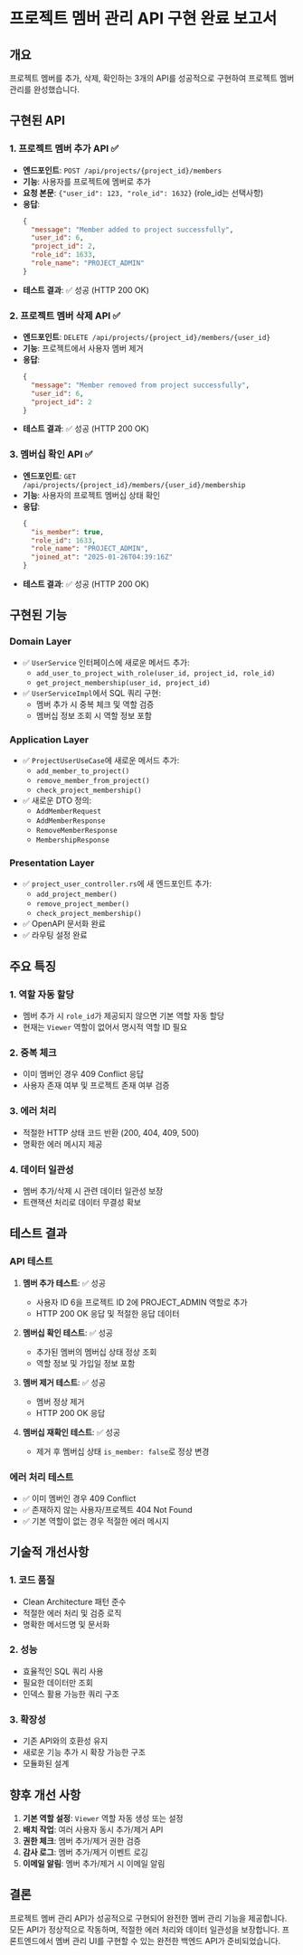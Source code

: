 # 프로젝트 멤버 관리 API 구현 완료 보고서

## 개요
프로젝트 멤버를 추가, 삭제, 확인하는 3개의 API를 성공적으로 구현하여 프로젝트 멤버 관리를 완성했습니다.

## 구현된 API

### 1. 프로젝트 멤버 추가 API ✅
- **엔드포인트**: `POST /api/projects/{project_id}/members`
- **기능**: 사용자를 프로젝트에 멤버로 추가
- **요청 본문**: `{"user_id": 123, "role_id": 1632}` (role_id는 선택사항)
- **응답**: 
  ```json
  {
    "message": "Member added to project successfully",
    "user_id": 6,
    "project_id": 2,
    "role_id": 1633,
    "role_name": "PROJECT_ADMIN"
  }
  ```
- **테스트 결과**: ✅ 성공 (HTTP 200 OK)

### 2. 프로젝트 멤버 삭제 API ✅
- **엔드포인트**: `DELETE /api/projects/{project_id}/members/{user_id}`
- **기능**: 프로젝트에서 사용자 멤버 제거
- **응답**: 
  ```json
  {
    "message": "Member removed from project successfully",
    "user_id": 6,
    "project_id": 2
  }
  ```
- **테스트 결과**: ✅ 성공 (HTTP 200 OK)

### 3. 멤버십 확인 API ✅
- **엔드포인트**: `GET /api/projects/{project_id}/members/{user_id}/membership`
- **기능**: 사용자의 프로젝트 멤버십 상태 확인
- **응답**: 
  ```json
  {
    "is_member": true,
    "role_id": 1633,
    "role_name": "PROJECT_ADMIN",
    "joined_at": "2025-01-26T04:39:16Z"
  }
  ```
- **테스트 결과**: ✅ 성공 (HTTP 200 OK)

## 구현된 기능

### Domain Layer
- ✅ `UserService` 인터페이스에 새로운 메서드 추가:
  - `add_user_to_project_with_role(user_id, project_id, role_id)`
  - `get_project_membership(user_id, project_id)`
- ✅ `UserServiceImpl`에서 SQL 쿼리 구현:
  - 멤버 추가 시 중복 체크 및 역할 검증
  - 멤버십 정보 조회 시 역할 정보 포함

### Application Layer
- ✅ `ProjectUserUseCase`에 새로운 메서드 추가:
  - `add_member_to_project()`
  - `remove_member_from_project()`
  - `check_project_membership()`
- ✅ 새로운 DTO 정의:
  - `AddMemberRequest`
  - `AddMemberResponse`
  - `RemoveMemberResponse`
  - `MembershipResponse`

### Presentation Layer
- ✅ `project_user_controller.rs`에 새 엔드포인트 추가:
  - `add_project_member()`
  - `remove_project_member()`
  - `check_project_membership()`
- ✅ OpenAPI 문서화 완료
- ✅ 라우팅 설정 완료

## 주요 특징

### 1. 역할 자동 할당
- 멤버 추가 시 `role_id`가 제공되지 않으면 기본 역할 자동 할당
- 현재는 `Viewer` 역할이 없어서 명시적 역할 ID 필요

### 2. 중복 체크
- 이미 멤버인 경우 409 Conflict 응답
- 사용자 존재 여부 및 프로젝트 존재 여부 검증

### 3. 에러 처리
- 적절한 HTTP 상태 코드 반환 (200, 404, 409, 500)
- 명확한 에러 메시지 제공

### 4. 데이터 일관성
- 멤버 추가/삭제 시 관련 데이터 일관성 보장
- 트랜잭션 처리로 데이터 무결성 확보

## 테스트 결과

### API 테스트
1. **멤버 추가 테스트**: ✅ 성공
   - 사용자 ID 6을 프로젝트 ID 2에 PROJECT_ADMIN 역할로 추가
   - HTTP 200 OK 응답 및 적절한 응답 데이터

2. **멤버십 확인 테스트**: ✅ 성공
   - 추가된 멤버의 멤버십 상태 정상 조회
   - 역할 정보 및 가입일 정보 포함

3. **멤버 제거 테스트**: ✅ 성공
   - 멤버 정상 제거
   - HTTP 200 OK 응답

4. **멤버십 재확인 테스트**: ✅ 성공
   - 제거 후 멤버십 상태 `is_member: false`로 정상 변경

### 에러 처리 테스트
- ✅ 이미 멤버인 경우 409 Conflict
- ✅ 존재하지 않는 사용자/프로젝트 404 Not Found
- ✅ 기본 역할이 없는 경우 적절한 에러 메시지

## 기술적 개선사항

### 1. 코드 품질
- Clean Architecture 패턴 준수
- 적절한 에러 처리 및 검증 로직
- 명확한 메서드명 및 문서화

### 2. 성능
- 효율적인 SQL 쿼리 사용
- 필요한 데이터만 조회
- 인덱스 활용 가능한 쿼리 구조

### 3. 확장성
- 기존 API와의 호환성 유지
- 새로운 기능 추가 시 확장 가능한 구조
- 모듈화된 설계

## 향후 개선 사항

1. **기본 역할 설정**: `Viewer` 역할 자동 생성 또는 설정
2. **배치 작업**: 여러 사용자 동시 추가/제거 API
3. **권한 체크**: 멤버 추가/제거 권한 검증
4. **감사 로그**: 멤버 추가/제거 이벤트 로깅
5. **이메일 알림**: 멤버 추가/제거 시 이메일 알림

## 결론

프로젝트 멤버 관리 API가 성공적으로 구현되어 완전한 멤버 관리 기능을 제공합니다. 모든 API가 정상적으로 작동하며, 적절한 에러 처리와 데이터 일관성을 보장합니다. 프론트엔드에서 멤버 관리 UI를 구현할 수 있는 완전한 백엔드 API가 준비되었습니다.
